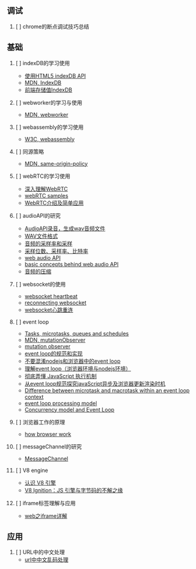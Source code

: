 ## 调试
1. [ ] chrome的断点调试技巧总结

## 基础
1. [ ] indexDB的学习使用
   - [使用HTML5 indexDB API](https://www.ibm.com/developerworks/cn/web/wa-indexeddb/)
   - [MDN, IndexDB](https://developer.mozilla.org/zh-CN/docs/Web/API/IndexedDB_API)
   - [前端存储值IndexDB](http://www.cnblogs.com/dengyulinBlog/p/6141636.html)
2. [ ] webworker的学习与使用
   - [MDN, webworker](https://developer.mozilla.org/zh-CN/docs/Web/API/Web_Workers_API)
3. [ ] webassembly的学习使用
   - [W3C, webassembly](https://www.w3.org/community/webassembly/)
4. [ ] 同源策略
   - [MDN, same-origin-policy](https://developer.mozilla.org/en-US/docs/Web/Security/Same-origin_policy)
5. [ ] webRTC的学习使用
   - [深入理解WebRTC](https://segmentfault.com/a/1190000011403597)
   - [webRTC samples](https://webrtc.github.io/samples/)
   - [WebRTC介绍及简单应用](https://www.cnblogs.com/vipzhou/p/7994927.html)
6. [ ] audioAPI的研究
   - [AudioAPI录音，生成wav音频文件](https://www.web-tinker.com/article/20518.html)
   - [WAV文件格式](https://www.web-tinker.com/article/20488.html)
   - [音频的采样率和采样](https://blog.csdn.net/u013427969/article/details/52613699)
   - [采样位数、采样率、比特率](https://blog.csdn.net/darkdragonking/article/details/42713423)
   - [web audio API](https://developer.mozilla.org/en-US/docs/Web/API/Web_Audio_API)
   - [basic concepts behind web audio API](https://developer.mozilla.org/en-US/docs/Web/API/Web_Audio_API/Basic_concepts_behind_Web_Audio_API)
   - [音频的压缩](https://blog.csdn.net/gf771115/article/details/45643271/)
7. [ ] websocket的使用
   - [websocket heartbeat](https://github.com/zimv/websocket-heartbeat-js/blob/master/README-zh.md)   
   - [reconnecting websocket](https://github.com/joewalnes/reconnecting-websocket/blob/master/reconnecting-websocket.js) 
   - [websocket心跳重连](http://www.voidcn.com/article/p-zxzhasqd-su.html) 
8. [ ] event loop
   - [Tasks, microtasks, queues and schedules](https://jakearchibald.com/2015/tasks-microtasks-queues-and-schedules/)
   - [MDN, mutationObserver](https://developer.mozilla.org/en-US/docs/Web/API/MutationObserver)
   - [mutation observer](https://dom.spec.whatwg.org/#queue-a-mutation-observer-compound-microtask)
   - [event loop的规范和实现](https://zhuanlan.zhihu.com/p/33087629)
   - [不要混淆nodejs和浏览器中的event loop](https://cnodejs.org/topic/5a9108d78d6e16e56bb80882)
   - [理解event loop（浏览器环境与nodejs环境）](https://imweb.io/topic/5b148768d4c96b9b1b4c4ea1)
   - [彻底弄懂 JavaScript 执行机制](https://juejin.im/post/59e85eebf265da430d571f89)
   - [从event loop规范探究javaScript异步及浏览器更新渲染时机](https://github.com/aooy/blog/issues/5)
   - [Difference between microtask and macrotask within an event loop context](https://stackoverflow.com/questions/25915634/difference-between-microtask-and-macrotask-within-an-event-loop-context#)
   - [event loop processing model](https://html.spec.whatwg.org/multipage/webappapis.html#event-loop-processing-model)
   - [Concurrency model and Event Loop
](https://developer.mozilla.org/en-US/docs/Web/JavaScript/EventLoop)

9. [ ] 浏览器工作的原理
   - [how browser work](https://www.html5rocks.com/zh/tutorials/internals/howbrowserswork/)
10. [ ] messageChannel的研究
    - [MessageChannel](https://developer.mozilla.org/en-US/docs/Web/API/MessageChannel)
11. [ ] V8 engine
    - [认识 V8 引擎](https://zhuanlan.zhihu.com/p/27628685)
    - [V8 Ignition：JS 引擎与字节码的不解之缘](https://cnodejs.org/topic/59084a9cbbaf2f3f569be482)
12. [ ] iframe标签理解与应用
    - [web之iframe详解](https://www.cnblogs.com/lvhw/p/7107436.html)

## 应用
1. [ ] URL中的中文处理
   - [url中中文乱码处理](https://blog.csdn.net/blueheart20/article/details/43766713)